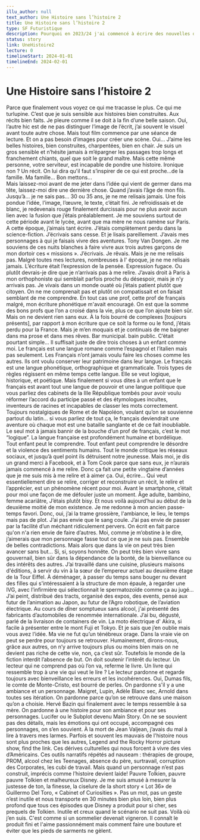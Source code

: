 ```yaml
---
illu_author: null
text_author: Une Histoire sans l’histoire 2
title: Une Histoire sans l’histoire 2
type: SF Futuristique
description: Pourquoi en 2023/24 j'ai commencé à écrire des nouvelles de sf, ça c'est la série de posts laissé sur Facebook dans lesquels j'ai établi la logique de l'univers. j'ai changé des trucs après, et tout ne correspond pas.
status: story
link: UneHistoire2
lecture: 0
timelineStart: 2024-01-01
timelineEnd: 2024-02-01
---
```


# Une Histoire sans l’histoire 2


Parce que finalement vous voyez ce qui me tracasse le plus. Ce qui me turlupine. C’est que je suis sensible aux histoires bien construites. Aux récits bien faits. Je pleure comme il se doit à la fin d’une belle saison. Oui, l’autre hic est de ne pas distinguer l’image de l’écrit, j’ai souvent le visuel avant toute autre chose. Mais tout film commence par une séance de lecture. Et on a pas besoin d’images pour créer une scène.
Oui… J’aime les belles histoires, bien construites, charpentées, bien en chair. Je suis un gros sensible et n’hésite jamais à m’épargner les passages trop longs et franchement chiants, quel que soit le grand maître. Mais cette même personne, votre serviteur, est incapable de pondre une histoire. Ironique non ? 
Un récit. On lui dira qu'il faut s’inspirer de ce qui est proche...de la famille. Ma famille... Bon mettons...    
Mais laissez-moi avant de me jeter dans l’idée qui vient de germer dans ma tête, laissez-moi dire une dernière chose. Quand j’avais l’âge de mon fils. Jusqu’à… je ne sais pas… 30 ou 35 ans, je ne me relisais jamais. Une fois pondue l’idée, l’image, l’œuvre, le texte, c’était fini. Je refroidissais et de blanc, je redevenais rouge finalement durcissais pour ne plus avoir aucun lien avec la fusion que j’étais préalablement. Je me souviens surtout de cette période avant le lycée, avant que ma mère ne nous ramène sur Paris. A cette époque, j’aimais tant écrire. J’étais complètement perdu dans la science-fiction. J’écrivais sans cesse. Et je lisais pareillement. J’avais mes personnages à qui je faisais vivre des aventures. Tony Van Dongen. Je me souviens de ces nuits blanches à faire vivre aux trois autres garçons de mon dortoir ces « missions ». J’écrivais. Je rêvais. Mais je ne me relisais pas. Malgré toutes mes lectures, nombreuses à l' époque, je ne me relisais jamais.
L’écriture était l’expression de la pensée. Expression fugace. Ou plutôt devrais-je dire que je n’arrivais pas à me relire. J’avais droit à Paris à mon orthophoniste qui semblait parfois proche du désespoir, mais je n’y arrivais pas. Je vivais dans un monde ouaté où j’étais patient plutôt que citoyen. On ne me comprenait pas et plutôt on compatissait et on faisait semblant de me comprendre. En tout cas une prof, cette prof de français malgré, mon écriture phonétique m'avait encouragé. On est que la somme des bons profs que l’on a croisé dans la vie, plus ce que l’on ajoute bien sûr. Mais on ne devient rien sans eux. À la fois bourré de complexes [toujours présents], par rapport à mon écriture que ce soit la forme ou le fond, j’étais perdu pour la France. Mais je m’en moquais et je continuais de me baigner dans ma prose et dans mes rêves. Bar municipal. bain public.
C’était pourtant simple... Il suffisait juste de dire trois choses à un enfant comme moi. Le français est une langue romane comme l’espagnol et l’italien mais pas seulement. Les Français n’ont jamais voulu faire les choses comme les autres. Ils ont voulu conserver leur patrimoine dans leur langue. Le français est une langue phonétique, orthographique et grammaticale. Trois types de règles régissent en même temps cette langue. Elle se veut logique, historique, et poétique. Mais finalement si vous dites à un enfant que le français est avant tout une langue de pouvoir et une langue politique que vous parliez des cabinets de la IIIe République tombés pour avoir voulu réformer l’accord du participe passé et des étymologues incultes, inventeurs de racines et incapables de classer les mots correctement. Toujours nostalgiques de Rome et de Napoléon, voulant qu’on se souvienne partout du latin… si vous parliez de tout ça, le français deviendrait une aventure où chaque mot est une bataille sanglante et de ce fait inoubliable. Le seul mot à jamais bannir de la bouche d’un prof de français, c’est le mot “logique”.
La langue française est profondément humaine et bordélique. Tout enfant peut le comprendre. Tout enfant peut comprendre le désordre et la violence des sentiments humains.
Tout le monde critique les réseaux sociaux, et jusqu’à quel point ils détruisent notre jeunesse. Mais moi, je dis un grand merci à Facebook, et à Tom Cook parce que sans eux, je n’aurais jamais commencé à me relire.
Donc ça fait une petite vingtaine d’années que je me suis mis à me relire et à aimer ça.
Oui, écrire… Qui veut essentiellement dire se relire, corriger et reconstruire un récit, le relire et l’apprécier, est un phénomène récent pour moi. Avant le smartphone, c’était pour moi une façon de me défouler juste un moment. Âge adulte, bambino, femme acariâtre, J’étais plutôt bisy.
Et nous voilà aujourd’hui au début de la deuxième moitié de mon existence. Je me redonne à mon ancien passe-temps favori. Donc, oui, j’ai la trame grossière, l'ambiance, le lieu, le temps mais pas de plot. J’ai pas envie que le sang coule. J’ai pas envie de passer par la facilité d’un méchant ridiculement pervers.
On écrit en fait parce qu'on n'a rien envie de faire d’autres. Moi, comme je m’obstine à le dire, j’aimerais que mon personnage fasse tout ce que je ne suis pas. Ensemble de belles contradictions.
Mais alors que dans la vie on peut très bien avancer sans but… Si, si, soyons honnête. On peut très bien vivre sans gouvernail, bien sûr dans la dépendance de la bonté, de la bienveillance ou des intérêts des autres. J’ai travaillé dans une cuisine, plusieurs maisons d'éditions, à servir du vin à la sœur de l’empereur actuel au deuxième étage de la Tour Eiffel. À déménager, à passer du temps sans bouger nu devant des filles qui s'intéressaient à la structure de mon épaule, à regarder une IVG, avec l’infirmière qui sélectionnait le spermatozoïde comme ça au jugé…
J’ai peint, distribué des tracts, organisé des expos, des events, pensé aux futur de l’animation au Japon, au futur de l’Agro robotique, de l’aviation électrique. Au cours de dîner somptueux sans alcool, j'ai présenté des fabricants d’automobiles de renommée internationale. J’ai bu, dégusté, parlé de la livraison de containers de vin. La moto électrique d' Akira, si facile à présenter entre le mont Fuji et Tokyo. 
Et je sais que j’en oublie mais vous avez l’idée. Ma vie ne fut qu’un ténébreux orage.
Dans la vraie vie on peut se perdre pour toujours se retrouver. Humainement, dirons-nous, grâce aux autres, on n’y arrive toujours plus ou moins bien mais on ne devient pas riche de cette vie, non, ça c’est sûr.
Toutefois le monde de la fiction interdit l’absence de but. On doit soutenir l’intérêt du lecteur. Un lecteur qui ne comprend pas où l’on va, referme le livre. Un livre qui ressemble trop à une vie qui veut le lire ?
Le lecteur pardonne et regarde toujours avec bienveillance les erreurs et les incohérences. Oui, Dumas fils, le comte de Monte-Cristo, est bourré de perles. On pardonne s'il y a une ambiance et un personnage. Maigret, Lupin, Adèle Blanc sec, Arnold dans toutes ses itération. On pardonne parce qu’on se retrouve dans une maison qu’on a choisie. Hervé Bazin qui finalement avec le temps ressemble à sa mère.
On pardonne à une histoire pour son ambiance et pour ses personnages. Lucifer ou le Subplot devenu Main Story.
On ne se souvient pas des détails, mais les émotions qui ont occupé, accompagné ces personnages, on s’en souvient. À la mort de Jean Valjean, j’avais du mal à lire à travers mes larmes. Parfois et souvent les mauvais de l'histoire nous sont plus proches que les autres, Legend and the Rocky Horror picture show, find the link. 
Ces dérives culturelles qui nous forcent à vivre des vies d’Américains. Ces outils narratifs répétés ad nauseam : thérapies de groupe, PROM, alcool chez les Teenages, absence du père, surtravail, corruption des Corporates, les cubi de travail. 
Mais quand un personnage n’est pas construit, imprécis comme l’histoire devient laide! Pauvre Tolkien, pauvre pauvre Tolkien et malheureux Disney. Je me suis amusé à mesurer la justesse de ton, la finesse, la ciselure de la short story « Lot 36» de Guillermo Del Toro, « Cabinet of Curiosities ». Pas un mot, pas un geste n’est inutile et nous transporte en 30 minutes bien plus loin, bien plus profond que tous ces épisodes que Disney a produit pour si cher, ses prequels de Tolkien. Inutile et creux quand le scénario ne suit pas. 
Voilà où j’en suis. C'est comme si un sommelier devenait vigneron. Il connaît le produit fini et l'aime passionnément mais comment faire une bouture et éviter que les pieds de sarments ne gèlent.

